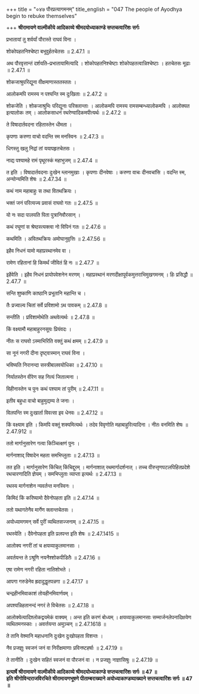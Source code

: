 +++
title = "०४७ पौरप्रत्यागमनम्"
title_english = "047 The people of Ayodhya begin to rebuke themselves"

+++
**श्रीरामायणे वाल्मीकीये आदिकाव्ये श्रीमदयोध्याकाण्डे सप्तचत्वारिंशः सर्गः**

प्रभातायां तु शर्वर्यां पौरास्ते राघवं विना ।

शोकोपहतनिश्चेष्टा बभूवुर्हतचेतसः ॥ 2.47.1 ॥

अथ पौरवृत्तान्तं दर्शयति–प्रभातायामित्यादि । शोकोपहतनिश्चेष्टाः शोकोपहतत्वान्निश्चेष्टाः । हतचेतसः मूढाः ॥ 2.47.1 ॥

शोकजाश्रुपरिद्यूना वीक्षमाणास्ततस्ततः ।

आलोकमपि रामस्य न पश्यन्ति स्म दुःखिताः ॥ 2.47.2 ॥

शोकजेति । शोकजाश्रुभिः परिद्यूनाः परिक्लान्ताः । आलोकमपि रामस्य रामसम्बन्ध्यालोकमपि । आलोक्यत इत्यालोकः तम् । आलोकसाधनं रथरेण्वादिकमपीत्यर्थः ॥ 2.47.2 ॥

ते विषादार्तवदना रहितास्तेन धीमता ।

कृपणाः करुणा वाचो वदन्ति स्म मनस्विनः ॥ 2.47.3 ॥

धिगस्तु खलु निद्रां तां ययापहृतचेतसः ।

नाद्य पश्यामहे रामं पृथूरस्कं महाभुजम् ॥ 2.47.4 ॥

त इति । विषादार्तवदनाः दुःखेन म्लानमुखाः । कृपणाः दीनवेषाः । करुणा वाचः दीनवचांसि । वदन्ति स्म, अन्योन्यमिति शेषः ॥ 2.47.34 ॥

कथं नाम महाबाहुः स तथा वितथक्रियः ।

भक्तं जनं परित्यज्य प्रवासं राघवो गतः ॥ 2.47.5 ॥

यो नः सदा पालयति पिता पुत्रानिवौरसान् ।

कथं रघूणां स श्रेष्ठस्त्यक्त्वा नो विपिनं गतः ॥ 2.47.6 ॥

कथमिति । अवितथक्रियः अमोघानुवृत्तिः ॥ 2.47.56 ॥

इहैव निधनं यामो महाप्रस्थानमेव वा ।

रामेण रहितानां हि किमर्थं जीवितं हि नः ॥ 2.47.7 ॥

इहैवेति । इहैव निधनं प्रायोपवेशनेन मरणम् । महाप्रस्थानं मरणदीक्षापूर्वकमुत्तराभिमुखगमनम् । हिः प्रसिद्धौ ॥ 2.47.7 ॥

सन्ति शुष्काणि काष्ठानि प्रभूतानि महान्ति च ।

तैः प्रज्वाल्य चितां सर्वे प्रविशामो ऽथ पावकम् ॥ 2.47.8 ॥

सन्तीति । प्रविशामोथेति अथवेत्यर्थः ॥ 2.47.8 ॥

किं वक्ष्यामौ महाबाहुरनसूयः प्रियंवदः ।

नीतः स राघवो ऽस्माभिरिति वक्तुं कथं क्षमम् ॥ 2.47.9 ॥

सा नूनं नगरी दीना दृष्ट्वास्मान् राघवं विना ।

भविष्यति निरानन्दा सस्त्रीबालवयोधिका ॥ 2.47.10 ॥

निर्यातस्तेन वीरेण सह नित्यं जितात्मना ।

विहीनास्तेन च पुनः कथं पश्याम तां पुरीम् ॥ 2.47.11 ॥

इतीव बहुधा वाचो बाहुमुद्यम्य ते जनाः ।

विलपन्ति स्म दुःखार्ता विवत्सा इव धेनवः ॥ 2.47.12 ॥

किं वक्ष्याम इति । किमपि वक्तुं शक्यमित्यर्थः । तदेव विवृणोति महाबाहुरित्यादिना । नीतः वनमिति शेषः ॥ 2.47.912 ॥

ततो मार्गानुसारेण गत्वा किञ्चित्क्षणं पुनः ।

मार्गनाशाद् विषादेन महता समभिप्लुताः ॥ 2.47.13 ॥

तत इति । मार्गानुसारेण किंचित् किंचिद्दूरम् । मार्गनाशात् रथमार्गादर्शनात् । तच्च वीरुत्तृणपटलपिहितप्रदेशे रथचारणादिति ज्ञेयम् । समभिप्लुताः व्याप्ता इत्यर्थः ॥ 2.47.13 ॥

रथस्य मार्गनाशेन न्यवर्तन्त मनस्विनः ।

किमिदं किं करिष्यामो दैवेनोपहता इति ॥ 2.47.14 ॥

ततो यथागतेनैव मार्गेण क्लान्तचेतसः ।

अयोध्यामगमन् सर्वे पुरीं व्यथितसज्जनाम् ॥ 2.47.15 ॥

रथस्येति । दैवेनोपहता इति प्रलपन्त इति शेषः ॥ 2.47.1415 ॥

आलोक्य नगरीं तां च क्षयव्याकुलमानसाः ।

अवर्तयन्त ते ऽश्रूणि नयनैश्शोकपीडितैः ॥ 2.47.16 ॥

एषा रामेण नगरी रहिता नातिशोभते ।

आपगा गरुडेनेव ह्रदादुद्धृतपन्नगा ॥ 2.47.17 ॥

चन्द्रहीनमिवाकाशं तोयहीनमिवार्णवम् ।

अपश्यन्निहतानन्दं नगरं ते विचेतसः ॥ 2.47.18 ॥

आलोक्येत्यादिश्लोकद्वयमेकं वाक्यम् । अन्त इति करणं बोध्यम् । क्षयव्याकुलमानसाः सम्मार्जनलेपनादिक्षयेण व्यथितमनस्काः । अवर्त्तयन्त अमुञ्चन् ॥ 2.47.1618 ॥

ते तानि वेश्मानि महाधनानि दुःखेन दुःखोपहता विशन्तः ।

नैव प्रजज्ञुः स्वजनं जनं वा निरीक्षमाणाः प्रविनष्टहर्षाः ॥ 2.47.19 ॥

ते तानीति । दुःखेन सहितं स्वजनं वा पौरजनं वा । न प्रजज्ञुः नाज्ञासिषुः ॥ 2.47.19 ॥

**इत्यार्षे श्रीरामायणे वाल्मीकीये आदिकाव्ये श्रीमदयोध्याकाण्डे सप्तचत्वारिंशः सर्गः ॥ 47 ॥  
इति श्रीगोविन्दराजविरचिते श्रीरामायणभूषणे पीताम्बराख्याने अयोध्याकाण्डव्याख्याने सप्तचत्वारिंशः सर्गः ॥ 47 ॥**
